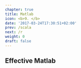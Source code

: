 ```yaml
---
chapter: true
title: Matlab
icon: <b>9. </b>
date: '2017-03-24T17:30:51+02:00'
prev: /scala
next: /r
weight: 0
draft: false
---
```


## Effective Matlab
